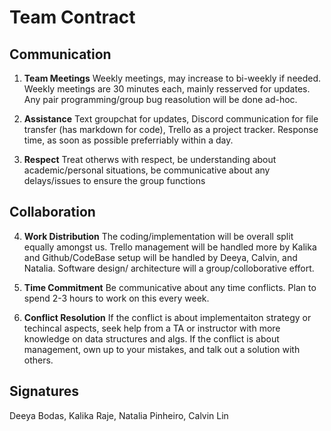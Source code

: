 # Team Contract

## Communication
1. **Team Meetings** 
Weekly meetings, may increase to bi-weekly if needed. Weekly meetings are 30 minutes each, mainly resserved for updates. Any pair programming/group bug reasolution will be done ad-hoc.

2. **Assistance** 
Text groupchat for updates, Discord communication for file transfer (has markdown for code), Trello as a project tracker. Response time, as soon as possible preferriably within a day.

3. **Respect** 
Treat otherws with respect, be understanding about academic/personal situations, be communicative about any delays/issues to ensure the group functions

## Collaboration

4. **Work Distribution** 
The coding/implementation will be overall split equally amongst us. Trello management will be handled more by Kalika and Github/CodeBase setup will be handled by Deeya, Calvin, and Natalia. Software design/ architecture will a group/colloborative effort.

5. **Time Commitment** 
Be communicative about any time conflicts. Plan to spend 2-3 hours to work on this every week.

6. **Conflict Resolution** 
If the conflict is about implementaiton strategy or techincal aspects, seek help from a TA or instructor with more knowledge on data structures and algs. If the conflict is about management, own up to your mistakes, and talk out a solution with others.

## Signatures
Deeya Bodas,
Kalika Raje,
Natalia Pinheiro,
Calvin Lin
